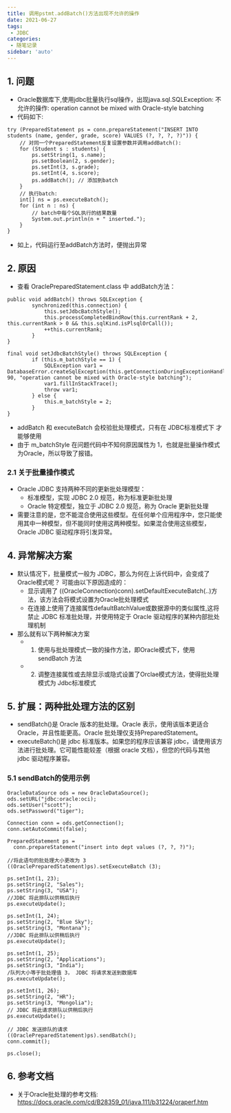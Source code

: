 ```yaml
---
title: 调用pstmt.addBatch()方法出现不允许的操作
date: 2021-06-27
tags:
 - JDBC
categories:
 - 随笔记录
sidebar: 'auto'
---
```


## 1. 问题
- Oracle数据库下,使用jdbc批量执行sql操作，出现java.sql.SQLException: 不允许的操作: operation cannot be mixed with Oracle-style batching
- 代码如下:
```
try (PreparedStatement ps = conn.prepareStatement("INSERT INTO students (name, gender, grade, score) VALUES (?, ?, ?, ?)")) {
    // 对同一个PreparedStatement反复设置参数并调用addBatch():
    for (Student s : students) {
        ps.setString(1, s.name);
        ps.setBoolean(2, s.gender);
        ps.setInt(3, s.grade);
        ps.setInt(4, s.score);
        ps.addBatch(); // 添加到batch
    }
    // 执行batch:
    int[] ns = ps.executeBatch();
    for (int n : ns) {
        // batch中每个SQL执行的结果数量
        System.out.println(n + " inserted."); 
    }
}
```
- 如上，代码运行至addBatch方法时，便抛出异常

## 2. 原因
- 查看 OraclePreparedStatement.class 中 addBatch方法：
```
public void addBatch() throws SQLException {
        synchronized(this.connection) {
            this.setJdbcBatchStyle();
            this.processCompletedBindRow(this.currentRank + 2, this.currentRank > 0 && this.sqlKind.isPlsqlOrCall());
            ++this.currentRank;
        }
}

final void setJdbcBatchStyle() throws SQLException {
        if (this.m_batchStyle == 1) {
            SQLException var1 = DatabaseError.createSqlException(this.getConnectionDuringExceptionHandling(), 90, "operation cannot be mixed with Oracle-style batching");
            var1.fillInStackTrace();
            throw var1;
        } else {
            this.m_batchStyle = 2;
        }
}
```

- addBatch 和 executeBatch 会校验批处理模式，只有在 JDBC标准模式下 才能够使用
- 由于 m_batchStyle 在问题代码中不知何原因属性为 1，也就是批量操作模式为Oracle，所以导致了报错。

### 2.1 关于批量操作模式
- Oracle JDBC 支持两种不同的更新批处理模型：
  - 标准模型，实现 JDBC 2.0 规范，称为标准更新批处理
  - Oracle 特定模型，独立于 JDBC 2.0 规范，称为 Oracle 更新批处理
- 需要注意的是，您不能混合使用这些模型。在任何单个应用程序中，您只能使用其中一种模型，但不能同时使用这两种模型。如果混合使用这些模型，Oracle JDBC 驱动程序将引发异常。

## 4. 异常解决方案

- 默认情况下，批量模式一般为 JDBC，那么为何在上诉代码中，会变成了Oracle模式呢？ 可能由以下原因造成的：
  - 显示调用了 ((OracleConnection)conn).setDefaultExecuteBatch(..)方法，该方法会将模式设置为Oracle批处理模式
  - 在连接上使用了连接属性defaultBatchValue或数据源中的类似属性,这将禁止 JDBC 标准批处理，并使用特定于 Oracle 驱动程序的某种内部批处理机制
- 那么就有以下两种解决方案
  - 1. 使用与批处理模式一致的操作方法，即Oracle模式下，使用 sendBatch 方法
  - 2. 调整连接属性或去除显示或隐式设置了Orclae模式方法，使得批处理模式为 Jdbc标准模式


## 5. 扩展：两种批处理方法的区别

- sendBatch()是 Oracle 版本的批处理。Oracle 表示，使用该版本更适合 Oracle，并且性能更高。Oracle 批处理仅支持PreparedStatement。
- executeBatch()是 jdbc 标准版本。如果您的程序应该兼容 jdbc，请使用该方法进行批处理。它可能性能较差（根据 oracle 文档），但您的代码与其他 jdbc 驱动程序兼容。

### 5.1 sendBatch的使用示例

```
OracleDataSource ods = new OracleDataSource();
ods.setURL("jdbc:oracle:oci);
ods.setUser("scott");
ods.setPassword("tiger");

Connection conn = ods.getConnection();
conn.setAutoCommit(false);

PreparedStatement ps = 
  conn.prepareStatement("insert into dept values (?, ?, ?)"); 
     
//将此语句的批处理大小更改为 3 
((OraclePreparedStatement)ps).setExecuteBatch (3);
 
ps.setInt(1, 23); 
ps.setString(2, "Sales"); 
ps.setString(3, "USA"); 
//JDBC 将此排队以供稍后执行
ps.executeUpdate(); 
 
ps.setInt(1, 24); 
ps.setString(2, "Blue Sky"); 
ps.setString(3, "Montana"); 
//JDBC 将此排队以供稍后执行
ps.executeUpdate(); 
 
ps.setInt(1, 25); 
ps.setString(2, "Applications"); 
ps.setString(3, "India"); 
/队列大小等于批处理值 3， JDBC 将请求发送到数据库
ps.executeUpdate();

ps.setInt(1, 26); 
ps.setString(2, "HR"); 
ps.setString(3, "Mongolia"); 
// JDBC 将此请求排队以供稍后执行
ps.executeUpdate();
 
// JDBC 发送排队的请求
((OraclePreparedStatement)ps).sendBatch();
conn.commit();

ps.close();
```



## 6. 参考文档

- 关于Oracle批处理的参考文档: https://docs.oracle.com/cd/B28359_01/java.111/b31224/oraperf.htm